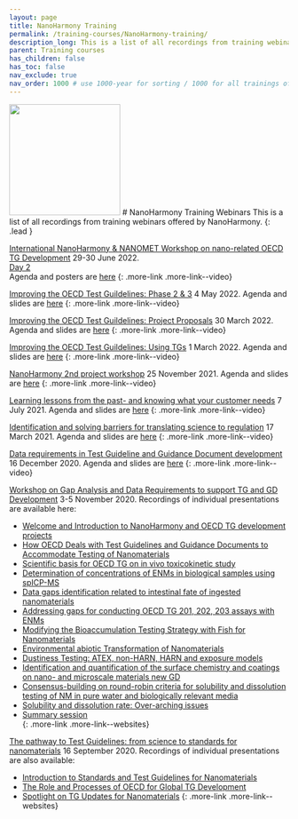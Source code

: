 ```yaml
---
layout: page
title: NanoHarmony Training
permalink: /training-courses/NanoHarmony-training/
description_long: This is a list of all recordings from training webinars offered by NanoHarmony
parent: Training courses
has_children: false
has_toc: false
nav_exclude: true
nav_order: 1000 # use 1000-year for sorting / 1000 for all trainings offered by a project
---
```


<img src="{{ site.baseurl }}/images/logos/nanoharmony.webp" width="200" class="image--right" />
# NanoHarmony Training Webinars
This is a list of all recordings from training webinars offered by NanoHarmony. 
{: .lead }

[International NanoHarmony & NANOMET Workshop on nano-related OECD TG Development](https://video.oecd.org/ae683012a90ecc1467340e6a0a9b39cd/or/International-NanoHarmony-NANOMET-Workshop-on-nano-related-OECD-Test-Guideline-Development.html)
29-30 June 2022. <br>
[Day 2](https://video.oecd.org/b25febdd6a8bc50caad791509cdc941a/or/International-NanoHarmony-NANOMET-Workshop-on-nano-related-OECD-Test-Guideline-Development.html)<br>
Agenda and posters are [here](https://nanoharmony.eu/2022/06/20/international-nanoharmony-nanomet-workshop-on-nano-related-oecd-tg-development/)
{: .more-link .more-link--video}



[Improving the OECD Test Guildelines: Phase 2 & 3](https://www.youtube.com/watch?v=Bw6wyhfxbsg)
4 May 2022. Agenda and slides are [here](https://nanoharmony.eu/2022/05/04/nanoharmony-holds-another-webinar-in-the-improving-the-oecd-test-guidelines-process-series-dedicated-to-phases-2-and-3-technical-development-and-commenting-and-approval/)
{: .more-link .more-link--video}

[Improving the OECD Test Guildelines: Project Proposals](https://www.youtube.com/watch?v=cE4YFsZ4Kew)
30 March 2022. Agenda and slides are [here](https://nanoharmony.eu/2022/03/31/nanoharmony-improving-the-oecd-test-guidelines-process-project-proposals/)
{: .more-link .more-link--video}


[Improving the OECD Test Guildelines: Using TGs](https://www.youtube.com/watch?v=8G36jsjs9oM)
1 March 2022. Agenda and slides are [here](https://nanoharmony.eu/2022/03/02/nanoharmy-holds-succesful-webinar-on-improving-the-oecd-test-guildelines-using-tgs/)
{: .more-link .more-link--video}

[NanoHarmony 2nd project workshop](https://www.youtube.com/playlist?list=PLl8XHGDKVfG7nS8rtReyFazLS_05rOOdC)
25 November 2021. Agenda and slides are [here](https://nanoharmony.eu/2021/11/30/nanoharmony-holds-its-second-project-workshop/)
{: .more-link .more-link--video}

[Learning lessons from the past- and knowing what your customer needs](https://www.youtube.com/watch?v=UAO55z4s6kY)
7 July 2021. Agenda and slides are [here](https://nanoharmony.eu/2021/07/07/learning-lessons-from-the-past-and-knowing-what-your-customer-needs/)
{: .more-link .more-link--video}

[Identification and solving barriers for translating science to regulation](https://www.youtube.com/watch?v=PVtjfWrVAac)
17 March 2021. Agenda and slides are [here](https://nanoharmony.eu/2021/03/17/nanoharmony-holds-webinar-on-identification-and-solving-barriers-for-translating-science-to-regulation/)
{: .more-link .more-link--video}

[Data requirements in Test Guideline and Guidance Document development](https://www.youtube.com/watch?v=Kqu5GcXYMBQ)
16 December 2020. Agenda and slides are [here](https://nanoharmony.eu/2020/12/17/nanoharmony-holds-webinar-on-data-requirements-in-test-guideline-and-guidance-document-development/)
{: .more-link .more-link--video}

[Workshop on Gap Analysis and Data Requirements to support TG and GD Development](https://nanoharmony.eu/2020/11/09/workshop-on-gap-analysis-and-data-requirements-to-support-tg-and-gd-development/)
3-5 November 2020. Recordings of individual presentations are available here:<br>
- [Welcome and Introduction to NanoHarmony and OECD TG development projects](https://www.youtube.com/watch?v=0vEi3TP1MQE)<br>
- [How OECD Deals with Test Guidelines and Guidance Documents to Accommodate Testing of Nanomaterials](https://www.youtube.com/watch?v=wethX3BHYXU)<br>
- [Scientific basis for OECD TG on in vivo toxicokinetic study](https://www.youtube.com/watch?v=F4lbpon64zQ)<br>
- [Determination of concentrations of ENMs in biological samples using spICP-MS](https://www.youtube.com/watch?v=jiMCzLIAkBc)<br>
- [Data gaps identification related to intestinal fate of ingested nanomaterials](https://www.youtube.com/watch?v=M9mfAdW6uSE)<br>
- [Addressing gaps for conducting OECD TG 201, 202, 203 assays with ENMs](https://www.youtube.com/watch?v=e-T_i-Y9ZRg)<br>
- [Modifying the Bioaccumulation Testing Strategy with Fish for Nanomaterials](https://www.youtube.com/watch?v=ope3uvKBl5w)<br>
- [Environmental abiotic Transformation of Nanomaterials](https://www.youtube.com/watch?v=L8IoJjUjrD0)<br>
- [Dustiness Testing: ATEX, non-HARN, HARN and exposure models](https://www.youtube.com/watch?v=0q5liU4bCxM)<br>
- [Identification and quantification of the surface chemistry and coatings on nano- and microscale materials new GD](https://www.youtube.com/watch?v=QFpbY7n880o)<br>
- [Consensus-building on round-robin criteria for solubility and dissolution testing of NM in pure water and biologically relevant media](https://www.youtube.com/watch?v=5l8VbLZ9go8)<br>
- [Solubility and dissolution rate: Over-arching issues](https://www.youtube.com/watch?v=eyROfxKswpU)<br>
- [Summary session](https://www.youtube.com/watch?v=ZGwurrEYCSc)<br>
{: .more-link .more-link--websites}

[The pathway to Test Guidelines: from science to standards for nanomaterials](https://www.youtube.com/watch?v=KAmMcpwtqa4)
16 September 2020. Recordings of individual presentations are also available:<br>
- [Introduction to Standards and Test Guidelines for Nanomaterials](https://www.youtube.com/watch?v=c-SucdYU4GU)<br>
- [The Role and Processes of OECD for Global TG Development](https://www.youtube.com/watch?v=VZTQ4CQXxeI)<br>
- [Spotlight on TG Updates for Nanomaterials](https://www.youtube.com/watch?v=5LeMfAMDr8o)
{: .more-link .more-link--websites}

